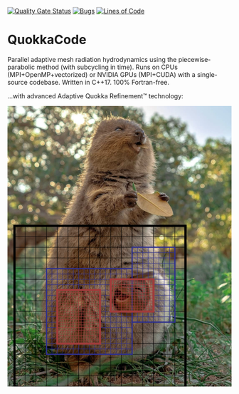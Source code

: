 [![Quality Gate Status](https://sonarcloud.io/api/project_badges/measure?project=BenWibking_TwoMomentRad&metric=alert_status&token=5049c56ffe08dcc83afd5ca4c8e0d951a2836652)](https://sonarcloud.io/dashboard?id=BenWibking_TwoMomentRad)
[![Bugs](https://sonarcloud.io/api/project_badges/measure?project=BenWibking_TwoMomentRad&metric=bugs&token=5049c56ffe08dcc83afd5ca4c8e0d951a2836652)](https://sonarcloud.io/dashboard?id=BenWibking_TwoMomentRad)
[![Lines of Code](https://sonarcloud.io/api/project_badges/measure?project=BenWibking_TwoMomentRad&metric=ncloc&token=5049c56ffe08dcc83afd5ca4c8e0d951a2836652)](https://sonarcloud.io/dashboard?id=BenWibking_TwoMomentRad)

# QuokkaCode
Parallel adaptive mesh radiation hydrodynamics using the piecewise-parabolic method (with subcycling in time). Runs on CPUs (MPI+OpenMP+vectorized) or NVIDIA GPUs (MPI+CUDA) with a single-source codebase. Written in C++17. 100% Fortran-free.

...with advanced Adaptive Quokka Refinement:tm: technology:

![Image of Quokka with Baby in Pouch](extern/quokka.png)
